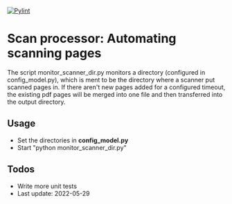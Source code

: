 [![Pylint](https://github.com/mstuebner/ScanProcessor/actions/workflows/pylint.yml/badge.svg?branch=master)](https://github.com/mstuebner/ScanProcessor/actions/workflows/pylint.yml)

# Scan processor: Automating scanning pages

The script monitor_scanner_dir.py monitors a directory (configured in config_model.py), which is ment to
be the directory where a scanner put scanned pages in. If there aren't new pages added for a configured
timeout, the existing pdf pages will be merged into one file and then transferred into the output directory.

## Usage

- Set the directories in **config_model.py**
- Start "python monitor_scanner_dir.py"

## Todos

- Write more unit tests
- Last update: 2022-05-29